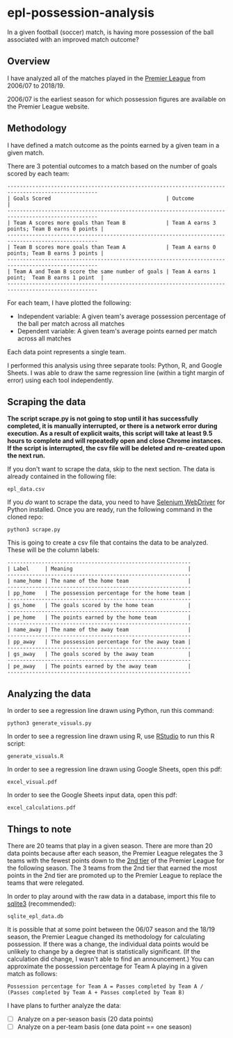 # epl-possession-analysis

In a given football (soccer) match, is having more possession of the ball associated with an improved match outcome?

## Overview

I have analyzed all of the matches played in the [Premier League](https://www.premierleague.com/) from 2006/07 to 2018/19.

2006/07 is the earliest season for which possession figures are available on the Premier League website.

## Methodology

I have defined a match outcome as the points earned by a given team in a given match.

There are 3 potential outcomes to a match based on the number of goals scored by each team:
```
---------------------------------------------------------------------------------------------------
| Goals Scored                                     | Outcome                                      |
---------------------------------------------------------------------------------------------------
| Team A scores more goals than Team B             | Team A earns 3 points; Team B earns 0 points |
---------------------------------------------------------------------------------------------------
| Team B scores more goals than Team A             | Team A earns 0 points; Team B earns 3 points |
---------------------------------------------------------------------------------------------------
| Team A and Team B score the same number of goals | Team A earns 1 point;  Team B earns 1 point  |
---------------------------------------------------------------------------------------------------
```

For each team, I have plotted the following:
- Independent variable: A given team's average possession percentage of the ball per match across all matches
- Dependent variable: A given team's average points earned per match across all matches

Each data point represents a single team.

I performed this analysis using three separate tools: Python, R, and Google Sheets. I was able to draw the same regression line (within a tight margin of error) using each tool independently.

## Scraping the data

**The script scrape.py is not going to stop until it has successfully completed, it is manually interrupted, or there is a network error during execution. As a result of explicit waits, this script will take at least 9.5 hours to complete and will repeatedly open and close Chrome instances. If the script is interrupted, the csv file will be deleted and re-created upon the next run.**

If you don't want to scrape the data, skip to the next section. The data is already contained in the following file:
```
epl_data.csv
```

If you _do_ want to scrape the data, you need to have [Selenium WebDriver](https://www.seleniumhq.org/) for Python installed. Once you are ready, run the following command in the cloned repo:
```
python3 scrape.py
```

This is going to create a csv file that contains the data to be analyzed. These will be the column labels:
```
-----------------------------------------------------------
| Label     | Meaning                                     |
-----------------------------------------------------------
| name_home | The name of the home team                   |
-----------------------------------------------------------
| pp_home   | The possession percentage for the home team |
-----------------------------------------------------------
| gs_home   | The goals scored by the home team           |
-----------------------------------------------------------
| pe_home   | The points earned by the home team          |
-----------------------------------------------------------
| name_away | The name of the away team                   |
-----------------------------------------------------------
| pp_away   | The possession percentage for the away team |
-----------------------------------------------------------
| gs_away   | The goals scored by the away team           |
-----------------------------------------------------------
| pe_away   | The points earned by the away team          |
-----------------------------------------------------------
```

## Analyzing the data

In order to see a regression line drawn using Python, run this command:
```
python3 generate_visuals.py
```

In order to see a regression line drawn using R, use [RStudio](https://rstudio.com/) to run this R script:
```
generate_visuals.R
```

In order to see a regression line drawn using Google Sheets, open this pdf:
```
excel_visual.pdf
```

In order to see the Google Sheets input data, open this pdf:
```
excel_calculations.pdf
```

## Things to note

There are 20 teams that play in a given season. There are more than 20 data points because after each season, the Premier League relegates the 3 teams with the fewest points down to the [2nd tier](https://www.efl.com/) of the Premier League for the following season. The 3 teams from the 2nd tier that earned the most points in the 2nd tier are promoted up to the Premier League to replace the teams that were relegated.

In order to play around with the raw data in a database, import this file to [sqlite3](https://www.sqlite.org/index.html) (recommended):
```
sqlite_epl_data.db
```

It is possible that at some point between the 06/07 season and the 18/19 season, the Premier League changed its methodology for calculating possession. If there was a change, the individual data points would be unlikely to change by a degree that is statistically significant. (If the calculation did change, I wasn't able to find an announcement.) You can approximate the possession percentage for Team A playing in a given match as follows:
```
Possession percentage for Team A = Passes completed by Team A / (Passes completed by Team A + Passes completed by Team B)
```

I have plans to further analyze the data:
- [ ] Analyze on a per-season basis (20 data points)
- [ ] Analyze on a per-team basis (one data point == one season)
